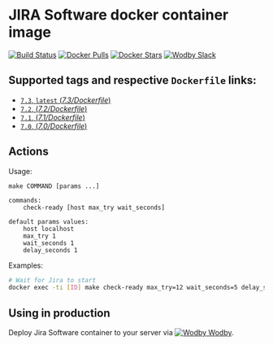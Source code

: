 # JIRA Software docker container image

[![Build Status](https://travis-ci.org/wodby/jira.svg?branch=master)](https://travis-ci.org/wodby/jira)
[![Docker Pulls](https://img.shields.io/docker/pulls/wodby/jira.svg)](https://hub.docker.com/r/wodby/jira)
[![Docker Stars](https://img.shields.io/docker/stars/wodby/jira.svg)](https://hub.docker.com/r/wodby/jira)
[![Wodby Slack](http://slack.wodby.com/badge.svg)](http://slack.wodby.com)

## Supported tags and respective `Dockerfile` links:

- [`7.3`, `latest` (*7.3/Dockerfile*)](https://github.com/wodby/jira/tree/master/7.3/Dockerfile)
- [`7.2`, (*7.2/Dockerfile*)](https://github.com/wodby/jira/tree/master/7.2/Dockerfile)
- [`7.1`, (*7.1/Dockerfile*)](https://github.com/wodby/jira/tree/master/7.1/Dockerfile)
- [`7.0`, (*7.0/Dockerfile*)](https://github.com/wodby/jira/tree/master/7.0/Dockerfile)

## Actions

Usage:
```
make COMMAND [params ...]

commands:
    check-ready [host max_try wait_seconds]
 
default params values:
    host localhost
    max_try 1
    wait_seconds 1
    delay_seconds 1
```

Examples:

```bash
# Wait for Jira to start
docker exec -ti [ID] make check-ready max_try=12 wait_seconds=5 delay_seconds=20 -f /usr/local/bin/actions.mk
```

## Using in production

Deploy Jira Software container to your server via [![Wodby](https://www.google.com/s2/favicons?domain=wodby.com) Wodby](https://wodby.com).
